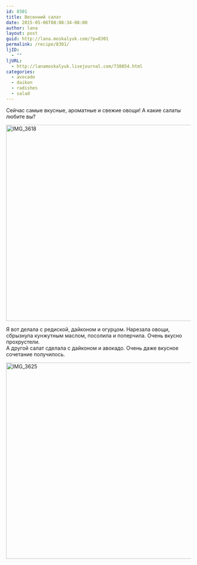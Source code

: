 ```yaml
---
id: 8301
title: Весенний салат
date: 2015-05-06T08:08:34-08:00
author: lana
layout: post
guid: http://lana.moskalyuk.com/?p=8301
permalink: /recipe/8301/
ljID:
  - ""
ljURL:
  - http://lanamoskalyuk.livejournal.com/738054.html
categories:
  - avocado
  - daikon
  - radishes
  - salad
---
```

Сейчас самые вкусные, ароматные и свежие овощи! А какие салаты любите вы?

<img loading="lazy" src="https://farm6.staticflickr.com/5327/16771230733_d8b698e815_c.jpg" alt="IMG_3618" width="800" height="534" /> 

Я вот делала с редиской, дайконом и огурцом. Нарезала овощи, сбрызнула кунжутным маслом, посолила и поперчила. Очень вкусно прохрустели.  
А другой салат сделала с дайконом и авокадо. Очень даже вкусное сочетание получилось.

<img loading="lazy" src="https://farm9.staticflickr.com/8863/17365540526_d7f4007064_c.jpg" alt="IMG_3625" width="800" height="534" />